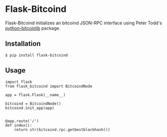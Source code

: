 # Flask-Bitcoind

Flask-Bitcoind initializes an bitcoind JSON-RPC interface using Peter Todd's [python-bitcoinlib](https://github.com/petertodd/python-bitcoinlib) package.

## Installation

```
$ pip install flask-bitcoind
```

## Usage

```
import flask
from flask_bitcoind import BitcoindNode

app = flask.Flask(__name__)

bitcoind = BitcoindNode()
bitcoind.init_app(app)


@app.route('/')
def index():
    return str(bitcoind.rpc.getbestblockhash())
```
    